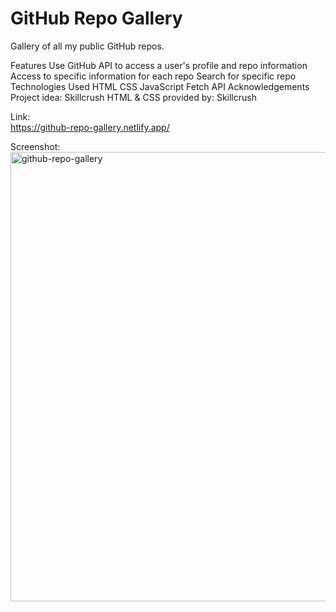 # GitHub Repo Gallery
Gallery of all my public GitHub repos.

Features
Use GitHub API to access a user's profile and repo information
Access to specific information for each repo
Search for specific repo
Technologies Used
HTML
CSS
JavaScript
Fetch API
Acknowledgements
Project idea: Skillcrush HTML & CSS provided by: Skillcrush

Link:<br>
https://github-repo-gallery.netlify.app/

Screenshot:<br>
<img width="719" alt="github-repo-gallery" src="https://github.com/NP558565/my-projects-portfolio/assets/76566329/f4a00d5b-675f-4151-aba8-f0777674de5e">


